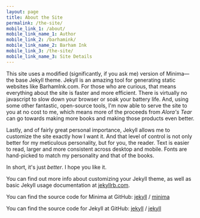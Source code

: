 ```yaml
---
layout: page
title: About the Site
permalink: /the-site/
mobile_link_1: /about/
mobile_link_name_1: Author
mobile_link_2: /barhamink/
mobile_link_name_2: Barham Ink
mobile_link_3: /the-site/
mobile_link_name_3: Site Details
---
```


This site uses a modified (significantly, if you ask me) version of Minima—the base Jekyll theme. Jekyll is an amazing tool for generating static websites like BarhamInk.com. For those who are curious, that means everything about the site is faster and more efficient. There is virtually no javascript to slow down your browser or soak your battery life. And, using some other fantastic, open-source tools, I'm now able to serve the site to you at no cost to me, which means more of the proceeds from *Alora's Tear* can go towards making more books and making those products even better. 

Lastly, and of fairly great personal importance, Jekyll allows me to customize the site exactly how I want it. And that level of control is not only better for my meticulous personality, but for you, the reader. Text is easier to read, larger and more consistent across desktop and mobile. Fonts are hand-picked to match my personality and that of the books.

In short, it's just *better*. I hope you like it.

You can find out more info about customizing your Jekyll theme, as well as basic Jekyll usage documentation at [jekyllrb.com](https://jekyllrb.com/).

You can find the source code for Minima at GitHub:
[jekyll][jekyll-organization] /
[minima](https://github.com/jekyll/minima)

You can find the source code for Jekyll at GitHub:
[jekyll][jekyll-organization] /
[jekyll](https://github.com/jekyll/jekyll)


[jekyll-organization]: https://github.com/jekyll
